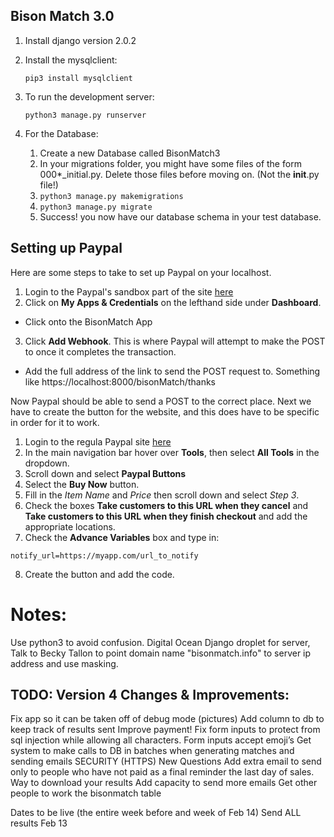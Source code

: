 
## Bison Match 3.0


1. Install django version 2.0.2

2. Install the mysqlclient:

    `pip3 install mysqlclient`

3. To run the development server:

    `python3 manage.py runserver`



4. For the Database:
    1. Create a new Database called BisonMatch3
    2. In your migrations folder, you might have some files of the form 000*_initial.py. Delete those files before moving on. (Not the __init__.py file!)
    3. `python3 manage.py makemigrations`
    4. `python3 manage.py migrate`
    5. Success! you now have our database schema in your test database.


## Setting up Paypal

Here are some steps to take to set up Paypal on your localhost.

1. Login to the Paypal's sandbox part of the site [here](https://developer.paypal.com/developer/accounts/)
2. Click on **My Apps & Credentials** on the lefthand side under **Dashboard**.
  * Click onto the BisonMatch App
3. Click **Add Webhook**. This is where Paypal will attempt to make the POST to once it completes the transaction.
  * Add the full address of the link to send the POST request to. Something like https://localhost:8000/bisonMatch/thanks

Now Paypal should be able to send a POST to the correct place. Next we have to create the button for the website, and this does have
to be specific in order for it to work.

1. Login to the regula Paypal site [here](https://www.paypal.com/us/home)
2. In the main navigation bar hover over **Tools**, then select **All Tools** in the dropdown.
3. Scroll down and select **Paypal Buttons**
4. Select the **Buy Now** button.
5. Fill in the *Item Name* and *Price* then scroll down and select *Step 3*.
6. Check the boxes **Take customers to this URL when they cancel** and **Take customers to this URL when they finish checkout** and add the appropriate
locations.
7. Check the **Advance Variables** box and type in:

```
notify_url=https://myapp.com/url_to_notify
```

8. Create the button and add the code.


# Notes:

Use python3 to avoid confusion.
Digital Ocean Django droplet for server, Talk to Becky Tallon to point domain name "bisonmatch.info" to server ip address and use masking.


## TODO: Version 4 Changes & Improvements:

Fix app so it can be taken off of debug mode (pictures)
Add column to db to keep track of results sent
Improve payment!
Fix form inputs to protect from sql injection while allowing all characters. 
Form inputs accept emoji’s
Get system to make calls to DB in batches when generating matches and sending emails
SECURITY (HTTPS)
New Questions
Add extra email to send only to people who have not paid as a final reminder the last day of sales.
Way to download your results
Add capacity to send more emails
Get other people to work the bisonmatch table

Dates to be live (the entire week before and week of Feb 14) Send ALL results Feb 13



